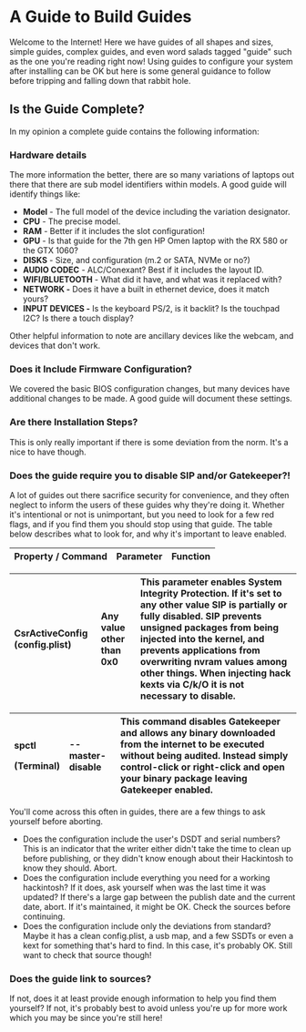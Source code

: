 # A Guide to Build Guides

Welcome to the Internet! Here we have guides of all shapes and sizes, simple guides, complex guides, and even word salads tagged "guide" such as the one you're reading right now! Using guides to configure your system after installing can be OK but here is some general guidance to follow before tripping and falling down that rabbit hole.

## Is the Guide Complete?

In my opinion a complete guide contains the following information:

### Hardware details

The more information the better, there are so many variations of laptops out there that there are sub model identifiers within models. A good guide will identify things like:

* **Model** - The full model of the device including the variation designator.
* **CPU** - The precise model.
* **RAM** - Better if it includes the slot configuration!
* **GPU** - Is that guide for the 7th gen HP Omen laptop with the RX 580 or the GTX 1060?
* **DISKS** - Size, and configuration \(m.2 or SATA, NVMe or no?\)
* **AUDIO CODEC** - ALC/Conexant?  Best if it includes the layout ID.
* **WIFI/BLUETOOTH** - What did it have, and what was it replaced with?
* **NETWORK -** Does it have a built in ethernet device, does it match yours?
* **INPUT DEVICES -** Is the keyboard PS/2, is it backlit?  Is the touchpad I2C?  Is there a touch display?

Other helpful information to note are ancillary devices like the webcam, and devices that don't work.

### Does it Include Firmware Configuration?

We covered the basic BIOS configuration changes, but many devices have additional changes to be made. A good guide will document these settings.

### Are there Installation Steps?

This is only really important if there is some deviation from the norm. It's a nice to have though.

### Does the guide require you to disable SIP and/or Gatekeeper?!

A lot of guides out there sacrifice security for convenience, and they often neglect to inform the users of these guides why they're doing it. Whether it's intentional or not is unimportant, but you need to look for a few red flags, and if you find them you should stop using that guide. The table below describes what to look for, and why it's important to leave enabled.

| Property / Command | Parameter | Function |
| :--- | :--- | :--- |


| CsrActiveConfig \(config.plist\) | Any value other than 0x0 | This parameter enables System Integrity Protection. If it's set to any other value SIP is partially or fully disabled. SIP prevents unsigned packages from being injected into the kernel, and prevents applications from overwriting nvram values among other things. When injecting hack kexts via C/k/O it is not necessary to disable. |
| :--- | :--- | :--- |


<table>
  <thead>
    <tr>
      <th style="text-align:left">
        <p>spctl</p>
        <p>(Terminal)</p>
      </th>
      <th style="text-align:left">--master-disable</th>
      <th style="text-align:left">This command disables Gatekeeper and allows any binary downloaded from
        the internet to be executed without being audited. Instead simply control-click
        or right-click and open your binary package leaving Gatekeeper enabled.</th>
    </tr>
  </thead>
  <tbody></tbody>
</table>You'll come across this often in guides, there are a few things to ask yourself before aborting.

* Does the configuration include the user's DSDT and serial numbers?  This is an indicator that the writer either didn't take the time to clean up before publishing, or they didn't know enough about their Hackintosh to know they should.  Abort.
* Does the configuration include everything you need for a working hackintosh?  If it does, ask yourself when was the last time it was updated?  If there's a large gap between the publish date and the current date, abort.  If it's maintained, it might be OK.  Check the sources before continuing.
* Does the configuration include only the deviations from standard?  Maybe it has a clean config.plist, a usb map, and a few SSDTs or even a kext for something that's hard to find.  In this case, it's probably OK.  Still want to check that source though!

### Does the guide link to sources?

If not, does it at least provide enough information to help you find them yourself? If not, it's probably best to avoid unless you're up for more work which you may be since you're still here!

